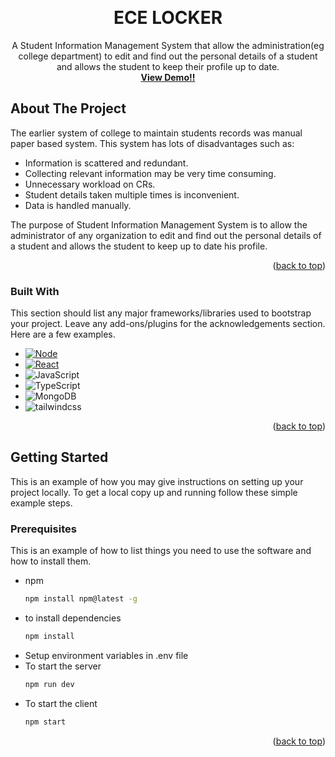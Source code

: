 <!-- Improved compatibility of back to top link: See: https://github.com/othneildrew/Best-README-Template/pull/73 -->
<a name="readme-top"></a>
<!--
*** Thanks for checking out the Best-README-Template. If you have a suggestion
*** that would make this better, please fork the repo and create a pull request
*** or simply open an issue with the tag "enhancement".
*** Don't forget to give the project a star!
*** Thanks again! Now go create something AMAZING! :D
-->



<!-- PROJECT SHIELDS -->
<!--
*** I'm using markdown "reference style" links for readability.
*** Reference links are enclosed in brackets [ ] instead of parentheses ( ).
*** See the bottom of this document for the declaration of the reference variables
*** for contributors-url, forks-url, etc. This is an optional, concise syntax you may use.
*** https://www.markdownguide.org/basic-syntax/#reference-style-links
-->

<!-- PROJECT LOGO -->
<br />
<div align="center">

  <h1 align="center">ECE LOCKER</h1>

  <p align="center">
    A Student Information Management System that allow the administration(eg college department) to edit and find out the personal details of a student and allows the student to keep their profile up to date. 
    <br />
    <a href="https://nith-ece-locker.netlify.app/login"><strong>View Demo!!</strong></a>
    <br />
    
  </p>
</div>


<!-- ABOUT THE PROJECT -->
## About The Project



The earlier system of college to maintain students records was manual paper based system.
This system has lots of disadvantages such as:

<ul>
  <li>Information is scattered and redundant.</li>
  <li>Collecting relevant information may be very time consuming.</li>
  <li>Unnecessary workload on CRs.</li>
  <li>Student details taken multiple times is inconvenient.</li>
  <li>Data is handled manually.</li>
</ul>

The purpose of Student Information Management System is to allow the administrator of any organization to edit and find out the personal details of a student and allows the student to keep up to date his profile. 

<p align="right">(<a href="#readme-top">back to top</a>)</p>



### Built With

This section should list any major frameworks/libraries used to bootstrap your project. Leave any add-ons/plugins for the acknowledgements section. Here are a few examples.

* [![Node][Node.js]][Node-url]
* [![React][React.js]][React-url]
* ![JavaScript][Javascript]
* ![TypeScript][Typescript]
* ![MongoDB][MongoDB]
* ![tailwindcss][tailwindcss]

<p align="right">(<a href="#readme-top">back to top</a>)</p>



<!-- GETTING STARTED -->
## Getting Started

This is an example of how you may give instructions on setting up your project locally.
To get a local copy up and running follow these simple example steps.

### Prerequisites

This is an example of how to list things you need to use the software and how to install them.
* npm
  ```sh
  npm install npm@latest -g
  ```
* to install dependencies
  ```sh
  npm install
  ```
* Setup environment variables in .env file
* To start the server
  ```sh
  npm run dev
  ```
* To start the client
  ```sh
  npm start
  ```


<p align="right">(<a href="#readme-top">back to top</a>)</p>





<!-- MARKDOWN LINKS & IMAGES -->
<!-- https://www.markdownguide.org/basic-syntax/#reference-style-links -->
[contributors-shield]: https://img.shields.io/github/contributors/othneildrew/Best-README-Template.svg?style=for-the-badge
[contributors-url]: https://github.com/othneildrew/Best-README-Template/graphs/contributors
[forks-shield]: https://img.shields.io/github/forks/othneildrew/Best-README-Template.svg?style=for-the-badge
[forks-url]: https://github.com/othneildrew/Best-README-Template/network/members
[stars-shield]: https://img.shields.io/github/stars/othneildrew/Best-README-Template.svg?style=for-the-badge
[stars-url]: https://github.com/othneildrew/Best-README-Template/stargazers
[issues-shield]: https://img.shields.io/github/issues/othneildrew/Best-README-Template.svg?style=for-the-badge
[issues-url]: https://github.com/othneildrew/Best-README-Template/issues
[license-shield]: https://img.shields.io/github/license/othneildrew/Best-README-Template.svg?style=for-the-badge
[license-url]: https://github.com/othneildrew/Best-README-Template/blob/master/LICENSE.txt
[linkedin-shield]: https://img.shields.io/badge/-LinkedIn-black.svg?style=for-the-badge&logo=linkedin&colorB=555
[linkedin-url]: https://linkedin.com/in/othneildrew
[product-screenshot]: images/screenshot.png
[Node.js]: https://img.shields.io/badge/node.js-000000?style=for-the-badge&logo=nodedotjs&logoColor=white
[Node-url]: https://nodejs.org/en
[React.js]: https://img.shields.io/badge/React-000000?style=for-the-badge&logo=react&logoColor=61DAFB
[React-url]: https://reactjs.org/
[Javascript]: https://img.shields.io/badge/JavaScript-000000?style=for-the-badge&logo=JavaScript&logoColor=#F7DF1E
[Typescript]: https://img.shields.io/badge/TypeScript-000000?style=for-the-badge&logo=TypeScript&logoColor=#3178C6
[MongoDB]: https://img.shields.io/badge/MongoDB-000000?style=for-the-badge&logo=MongoDB&logoColor=#47A248
[tailwindcss]: https://img.shields.io/badge/tailwindcss-000000?style=for-the-badge&logo=tailwindcss&logoColor=#06B6D4
 
